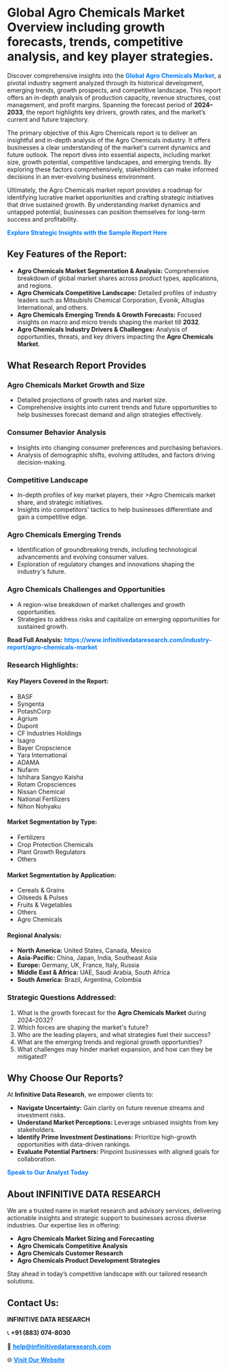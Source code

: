 <h1>Global Agro Chemicals Market Overview including growth forecasts, trends, competitive analysis, and key player strategies.</h1>
<p>
Discover comprehensive insights into the 
<a href="https://www.infinitivedataresearch.com/industry-report/agro-chemicals-market" rel="dofollow" style="color: #007BFF; text-decoration: none;"><strong>Global Agro Chemicals Market</strong></a>, a pivotal industry segment analyzed through its historical development, emerging trends, growth prospects, and competitive landscape. This report offers an in-depth analysis of production capacity, revenue structures, cost management, and profit margins. Spanning the forecast period of <strong>2024–2033</strong>, the report highlights key drivers, growth rates, and the market’s current and future trajectory.
</p>
<p>
The primary objective of this Agro Chemicals report is to deliver an insightful and in-depth analysis of the Agro Chemicals industry. It offers businesses a clear understanding of the market's current dynamics and future outlook. The report dives into essential aspects, including market size, growth potential, competitive landscapes, and emerging trends. By exploring these factors comprehensively, stakeholders can make informed decisions in an ever-evolving business environment.
</p>
<p>
Ultimately, the Agro Chemicals market report provides a roadmap for identifying lucrative market opportunities and crafting strategic initiatives that drive sustained growth. By understanding market dynamics and untapped potential, businesses can position themselves for long-term success and profitability.
</p>
<p>
<a href="https://www.infinitivedataresearch.com/request-sample/reportId=104439" style="color: #007BFF; text-decoration: none;"><strong>Explore Strategic Insights with the Sample Report Here</strong></a>
</p>

<h2>Key Features of the Report:</h2>
<ul>
<li><strong>Agro Chemicals Market Segmentation & Analysis:</strong> Comprehensive breakdown of global market shares across product types, applications, and regions.</li>
<li><strong>Agro Chemicals Competitive Landscape:</strong> Detailed profiles of industry leaders such as Mitsubishi Chemical Corporation, Evonik, Altuglas International, and others.</li>
<li><strong>Agro Chemicals Emerging Trends & Growth Forecasts:</strong> Focused insights on macro and micro trends shaping the market till <strong>2032</strong>.</li>
<li><strong>Agro Chemicals Industry Drivers & Challenges:</strong> Analysis of opportunities, threats, and key drivers impacting the <strong>Agro Chemicals Market</strong>.</li>
</ul>

<h2>What Research Report Provides</h2>
<h3>Agro Chemicals Market Growth and Size</h3>
<ul>
<li>Detailed projections of growth rates and market size.</li>
<li>Comprehensive insights into current trends and future opportunities to help businesses forecast demand and align strategies effectively.</li>
</ul>

<h3>Consumer Behavior Analysis</h3>
<ul>
<li>Insights into changing consumer preferences and purchasing behaviors.</li>
<li>Analysis of demographic shifts, evolving attitudes, and factors driving decision-making.</li>
</ul>

<h3>Competitive Landscape</h3>
<ul>
<li>In-depth profiles of key market players, their >Agro Chemicals market share, and strategic initiatives.</li>
<li>Insights into competitors' tactics to help businesses differentiate and gain a competitive edge.</li>
</ul>

<h3>Agro Chemicals Emerging Trends</h3>
<ul>
<li>Identification of groundbreaking trends, including technological advancements and evolving consumer values.</li>
<li>Exploration of regulatory changes and innovations shaping the industry's future.</li>
</ul>

<h3>Agro Chemicals Challenges and Opportunities</h3>
<ul>
<li>A region-wise breakdown of market challenges and growth opportunities.</li>
<li>Strategies to address risks and capitalize on emerging opportunities for sustained growth.</li>
</ul>
<p><strong>Read Full Analysis:</strong> <a href="https://www.infinitivedataresearch.com/industry-report/agro-chemicals-market" rel="dofollow" style="color: #007BFF; text-decoration: none;"><strong>https://www.infinitivedataresearch.com/industry-report/agro-chemicals-market</strong></a></p>
<h3>Research Highlights:</h3>
<h4>Key Players Covered in the Report:</h4>
<ul><li>BASF</li><li>Syngenta</li><li>PotashCorp</li><li>Agrium</li><li>Dupont</li><li>CF Industries Holdings</li><li>Isagro</li><li>Bayer Cropscience</li><li>Yara International</li><li>ADAMA</li><li>Nufarm</li><li>Ishihara Sangyo Kaisha</li><li>Rotam Cropsciences</li><li>Nissan Chemical</li><li>National Fertilizers</li><li>Nihon Nohyaku</li></ul>
<h4>Market Segmentation by Type:</h4>
<ul><li>Fertilizers</li><li>Crop Protection Chemicals</li><li>Plant Growth Regulators</li><li>Others</li></ul>
<h4>Market Segmentation by Application:</h4>
<ul><li>Cereals &amp; Grains</li><li>Oilseeds &amp; Pulses</li><li>Fruits &amp; Vegetables</li><li>Others</li><li>Agro Chemicals</li></ul>

<h4>Regional Analysis:</h4>
<ul>
<li><strong>North America:</strong> United States, Canada, Mexico</li>
<li><strong>Asia-Pacific:</strong> China, Japan, India, Southeast Asia</li>
<li><strong>Europe:</strong> Germany, UK, France, Italy, Russia</li>
<li><strong>Middle East & Africa:</strong> UAE, Saudi Arabia, South Africa</li>
<li><strong>South America:</strong> Brazil, Argentina, Colombia</li>
</ul>

<h3>Strategic Questions Addressed:</h3>
<ol>
<li>What is the growth forecast for the <strong>Agro Chemicals Market</strong> during 2024–2032?</li>
<li>Which forces are shaping the market's future?</li>
<li>Who are the leading players, and what strategies fuel their success?</li>
<li>What are the emerging trends and regional growth opportunities?</li>
<li>What challenges may hinder market expansion, and how can they be mitigated?</li>
</ol>

<h2>Why Choose Our Reports?</h2>
<p>At <strong>Infinitive Data Research</strong>, we empower clients to:</p>
<ul>
<li><strong>Navigate Uncertainty:</strong> Gain clarity on future revenue streams and investment risks.</li>
<li><strong>Understand Market Perceptions:</strong> Leverage unbiased insights from key stakeholders.</li>
<li><strong>Identify Prime Investment Destinations:</strong> Prioritize high-growth opportunities with data-driven rankings.</li>
<li><strong>Evaluate Potential Partners:</strong> Pinpoint businesses with aligned goals for collaboration.</li>
</ul>
<p><a href="https://www.infinitivedataresearch.com/industry-report/agro-chemicals-market" rel="dofollow" style="color: #007BFF; text-decoration: none;"><strong>Speak to Our Analyst Today</strong></a></p>

<h2>About INFINITIVE DATA RESEARCH</h2>
<p>We are a trusted name in market research and advisory services, delivering actionable insights and strategic support to businesses across diverse industries. Our expertise lies in offering:</p>
<ul>
<li><strong>Agro Chemicals Market Sizing and Forecasting</strong></li>
<li><strong>Agro Chemicals Competitive Analysis</strong></li>
<li><strong>Agro Chemicals Customer Research</strong></li>
<li><strong>Agro Chemicals Product Development Strategies</strong></li>
</ul>
<p>Stay ahead in today’s competitive landscape with our tailored research solutions.</p>

<h2>Contact Us:</h2>
<p><strong>INFINITIVE DATA RESEARCH</strong></p>
<p>📞 <strong>+91 (883) 074-8030</strong></p>
<p>📧 <strong><a href="mailto:help@infinitivedataresearch.com" style="color: #007BFF;">help@infinitivedataresearch.com</a></strong></p>
<p>🌐 <strong><a href="https://www.infinitivedataresearch.com" rel="dofollow" style="color: #007BFF;">Visit Our Website</a></strong></p>